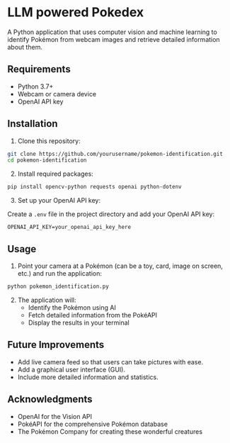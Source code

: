 # LLM powered Pokedex

A Python application that uses computer vision and machine learning to identify Pokémon from webcam images and retrieve detailed information about them.

## Requirements

- Python 3.7+
- Webcam or camera device
- OpenAI API key

## Installation

1. Clone this repository:
```bash
git clone https://github.com/yourusername/pokemon-identification.git
cd pokemon-identification
```

2. Install required packages:
```bash
pip install opencv-python requests openai python-dotenv
```

3. Set up your OpenAI API key:

Create a `.env` file in the project directory and add your OpenAI API key:
```
OPENAI_API_KEY=your_openai_api_key_here
```

## Usage

1. Point your camera at a Pokémon (can be a toy, card, image on screen, etc.) and run the application:
```bash
python pokemon_identification.py
```

2. The application will:
   - Identify the Pokémon using AI
   - Fetch detailed information from the PokéAPI
   - Display the results in your terminal


## Future Improvements

- Add live camera feed so that users can take pictures with ease.
- Add a graphical user interface (GUI).
- Include more detailed information and statistics.


## Acknowledgments

- OpenAI for the Vision API
- PokéAPI for the comprehensive Pokémon database
- The Pokémon Company for creating these wonderful creatures
